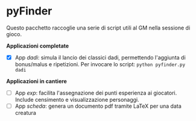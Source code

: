 pyFinder
========

Questo pacchetto raccoglie una serie di script utili al GM nella sessione di gioco.

**Applicazioni completate**
- [x] App _dadi_: simula il lancio dei classici dadi, permettendo l'aggiunta di bonus/malus e ripetizioni. Per invocare lo script: ```python pyfinder.py dadi```

**Applicazioni in cantiere**
- [ ] App _exp_: facilita l'assegnazione dei punti esperienza ai giocatori. Include censimento e visualizzazione personaggi.
- [ ] App _scheda_: genera un documento pdf tramite LaTeX per una data creatura

